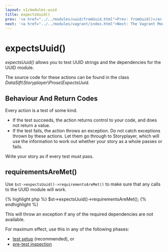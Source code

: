 ```yaml
---
layout: v1/modules-uuid
title: expectsUuid()
prev: '<a href="../../modules/uuid/fromUuid.html">Prev: fromUuid()</a>'
next: '<a href="../../modules/vagrant/index.html">Next: The Vagrant Module</a>'
---
```


# expectsUuid()

_expectsUuid()_ allows you to test UUID strings and the dependencies for the UUID module.

The source code for these actions can be found in the class _DataSift\Storyplayer\Prose\ExpectsUuid_.

## Behaviour And Return Codes

Every action is a test of some kind.

* If the test succeeds, the action returns control to your code, and does not return a value.
* If the test fails, the action throws an exception. Do not catch exceptions thrown by these actions. Let them go through to Storyplayer, which will use the information to work out whether your story as a whole passes or fails.

Write your story as if every test must pass.

## requirementsAreMet()

Use `$st->expectsUuid()->requirementsAreMet()` to make sure that any calls to the UUID module will work.

{% highlight php %}
$st->expectsUuid()->requirementsAreMet();
{% endhighlight %}

This will throw an exception if any of the required dependencies are not available.

For maximum effect, use this in any of the following phases:

* [test setup](../../stories/test-setup-teardown.html) (recommended), or
* [pre-test inspection](../../stories/pre-test-inspection.html)
